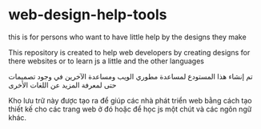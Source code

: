 # web-design-help-tools
this is for persons who want to have little help by the designs they make

This repository is created to help web developers by creating designs for there websites or to learn js a little and the other languages

تم إنشاء هذا المستودع لمساعدة مطوري الويب ومساعدة الآخرين في وجود تصميمات حتى لمعرفة المزيد عن اللغات الأخرى

Kho lưu trữ này được tạo ra để giúp các nhà phát triển web bằng cách tạo thiết kế cho các trang web ở đó hoặc để học js một chút và các ngôn ngữ khác. 
